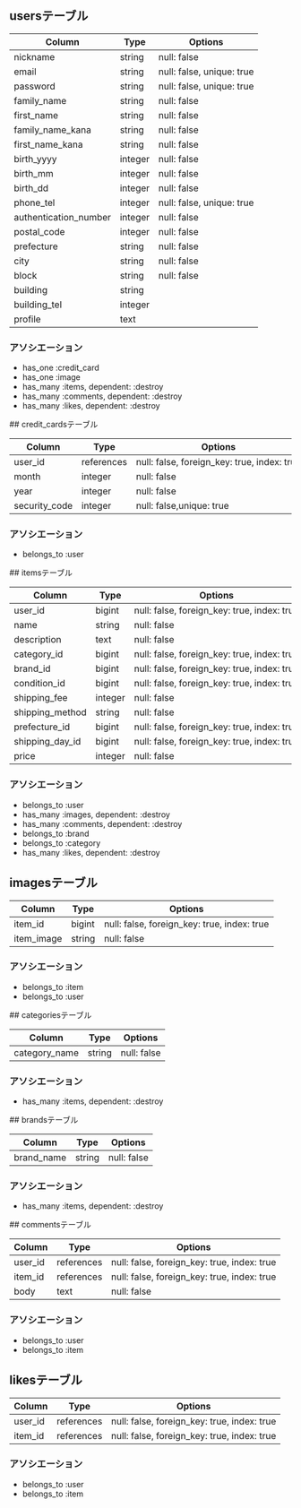 
## usersテーブル

|Column|Type|Options|
|------|----|-------|
|nickname|string|null: false|
|email|string|null: false, unique: true|
|password|string|null: false, unique: true|
|family_name|string|null: false|
|first_name|string|null: false|
|family_name_kana|string|null: false|
|first_name_kana|string|null: false|
|birth_yyyy|integer|null: false|
|birth_mm|integer|null: false|
|birth_dd|integer|null: false|
|phone_tel|integer|null:  false, unique: true|
|authentication_number|integer|null: false|
|postal_code|integer|null: false|
|prefecture|string|null: false|
|city|string|null: false|
|block|string|null: false|
|building|string||
|building_tel|integer||
|profile|text||

### アソシエーション

- has_one :credit_card
- has_one :image
- has_many :items, dependent: :destroy
- has_many :comments, dependent: :destroy
- has_many :likes, dependent: :destroy

## credit_cardsテーブル

|Column|Type|Options|
|------|----|-------|
|user_id|references|null: false, foreign_key: true, index: true|
|month|integer|null: false|
|year|integer|null: false|
|security_code|integer|null: false,unique: true|

### アソシエーション

- belongs_to :user

## itemsテーブル

|Column|Type|Options|
|------|----|-------|
|user_id|bigint|null: false, foreign_key: true, index: true|
|name|string|null: false|
|description|text|null: false|
|category_id|bigint|null: false, foreign_key: true, index: true|
|brand_id|bigint|null: false, foreign_key: true, index: true|
|condition_id|bigint|null: false, foreign_key: true, index: true|
|shipping_fee|integer|null: false|
|shipping_method|string|null: false|
|prefecture_id|bigint|null: false, foreign_key: true, index: true|
|shipping_day_id|bigint|null: false, foreign_key: true, index: true|
|price|integer|null: false|

### アソシエーション

- belongs_to :user
- has_many :images, dependent: :destroy
- has_many :comments, dependent: :destroy
- belongs_to :brand
- belongs_to :category
- has_many :likes, dependent: :destroy

## imagesテーブル

|Column|Type|Options|
|------|----|-------|
|item_id|bigint|null: false, foreign_key: true, index: true|
|item_image|string|null: false|

### アソシエーション

- belongs_to :item
- belongs_to :user

## categoriesテーブル

|Column|Type|Options|
|------|----|-------|
|category_name|string|null: false|

### アソシエーション

- has_many :items, dependent: :destroy

## brandsテーブル

|Column|Type|Options|
|------|----|-------|
|brand_name|string|null: false|

### アソシエーション

- has_many :items, dependent: :destroy

## commentsテーブル

|Column|Type|Options|
|------|----|-------|
|user_id|references|null: false, foreign_key: true, index: true|
|item_id|references|null: false, foreign_key: true, index: true|
|body|text|null: false|

### アソシエーション

- belongs_to :user
- belongs_to :item

## likesテーブル

|Column|Type|Options|
|------|----|-------|
|user_id|references|null: false, foreign_key: true, index: true|
|item_id|references|null: false, foreign_key: true, index: true|

### アソシエーション

- belongs_to :user
- belongs_to :item
